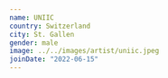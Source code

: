 ```yaml
---
name: UNIIC
country: Switzerland
city: St. Gallen
gender: male
image: ../../images/artist/uniic.jpeg
joinDate: "2022-06-15"
---
```

